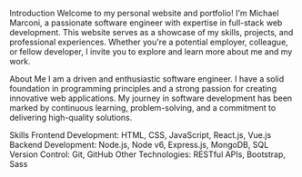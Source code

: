 Introduction
Welcome to my personal website and portfolio! I'm Michael Marconi, a passionate software engineer with expertise in full-stack web development. This website serves as a showcase of my skills, projects, and professional experiences. Whether you're a potential employer, colleague, or fellow developer, I invite you to explore and learn more about me and my work.

About Me
I am a driven and enthusiastic software engineer.  I have a solid foundation in programming principles and a strong passion for creating innovative web applications. My journey in software development has been marked by continuous learning, problem-solving, and a commitment to delivering high-quality solutions.

Skills
Frontend Development: HTML, CSS, JavaScript, React.js, Vue.js
Backend Development: Node.js, Node v6, Express.js, MongoDB, SQL
Version Control: Git, GitHub
Other Technologies: RESTful APIs, Bootstrap, Sass

